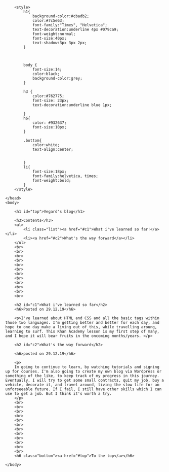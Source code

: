 <!DOCTYPE html>
<html>
    <head>
        <meta charset="utf-8">
        <title>Project: Blog</title>
        
        <style>
            h1{
                background-color:#cbadb2;
                color:#7c5e63;
                font-family:"Times", "Helvetica";
                text-decoration:underline 4px #079ca9;
                font-weight:normal;
                font-size:40px;
                text-shadow:3px 3px 2px;
            }
            
            
            
            body {
                font-size:14;
                color:black;
                background-color:grey;
            }
            
            h3 {
                color:#762775;
                font-size: 23px;
                text-decoration:underline blue 1px;
            
            }
            h6{
                color: #932637;
                font-size:10px;
            }
            
            .bottom{
                color:white;
                text-align:center;
                
                
            }
            li{
                font-size:18px;
                font-family:helvetica, times;
                font-weight:bold;
            }
        </style>
        
    </head>
    <body>
        
        <h1 id="top">Vegard's blog</h1>

        <h3>Contents</h3>
        <ul>
            <li class="list"><a href="#c1">What i've learned so far!</a></li>
            <li><a href="#c2">What's the way forward</a></li>
        </ul>
        <br>
        <br>
        <br>
        <br>
        <br>
        <br>
        <br>
        <br>
        <br>
        <br>
        <br>
        <br>
        
        <h2 id="c1">What i've learned so far</h2>
        <h6>Posted on 29.12.19</h6>
        
        <p>I've learned about HTML and CSS and all the basic tags within those two languages. I'm getting better and better for each day, and hope to one day make a living out of this, while travelling aroung, learning to surf. This Khan Academy lesson is my first step of many, and I hope it will bear fruits in the oncoming months/years. </p>
        
        <h2 id="c2">What's the way forward</h2>
        
        <h6>posted on 29.12.19</h6>
        
        <p>
        Im going to continue to learn, by watching tutorials and signing up for courses. I'm also going to create my own blog via Wordpress or something of the like, to keep track of my progress in this journey. Eventually, I will try to get some small contracts, quit my job, buy a vehicle, decorate it, and travel around, living the slow life for an unforseeable future. If I fail, I still have other skills which I can use to get a job. But I think it's worth a try.
        </p>
        <br>
        <br>
        <br>
        <br>
        <br>
        <br>
        <br>
        <br>
        <br>
        <br>
        <br>
        <br>
        <h6 class="bottom"><a href="#top">To the top</a></h6>
        
    </body>
</html>
